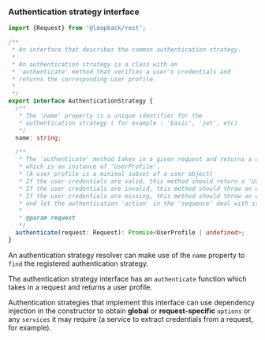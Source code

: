 ### Authentication strategy interface

```ts
import {Request} from '@loopback/rest';

/**
 * An interface that describes the common authentication strategy.
 *
 * An authentication strategy is a class with an
 * 'authenticate' method that verifies a user's credentials and
 * returns the corresponding user profile.
 *
 */
export interface AuthenticationStrategy {
  /**
   * The 'name' property is a unique identifier for the
   * authentication strategy ( for example : 'basic', 'jwt', etc)
   */
  name: string;

  /**
   * The 'authenticate' method takes in a given request and returns a user profile
   * which is an instance of 'UserProfile'.
   * (A user profile is a minimal subset of a user object)
   * If the user credentials are valid, this method should return a 'UserProfile' instance.
   * If the user credentials are invalid, this method should throw an error
   * If the user credentials are missing, this method should throw an error, or return 'undefined'
   * and let the authentication 'action' in the 'sequence' deal with it.
   *
   * @param request
   */
  authenticate(request: Request): Promise<UserProfile | undefined>;
}
```

An authentication strategy resolver can make use of the `name` property to
`find` the registered authentication strategy.

The authentication strategy interface has an `authenticate` function which takes
in a request and returns a user profile.

Authentication strategies that implement this interface can use dependency
injection in the constructor to obtain **global** or **request-specific**
`options` or any `services` it may require (a service to extract credentials
from a request, for example).
